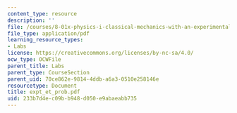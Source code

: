 ```yaml
---
content_type: resource
description: ''
file: /courses/8-01x-physics-i-classical-mechanics-with-an-experimental-focus-fall-2002/233b7d4ec09bb948d050e9abaeabb735_expt_et_prob.pdf
file_type: application/pdf
learning_resource_types:
- Labs
license: https://creativecommons.org/licenses/by-nc-sa/4.0/
ocw_type: OCWFile
parent_title: Labs
parent_type: CourseSection
parent_uid: 70ce862e-9814-4ddb-a6a3-0510e258146e
resourcetype: Document
title: expt_et_prob.pdf
uid: 233b7d4e-c09b-b948-d050-e9abaeabb735
---
```

